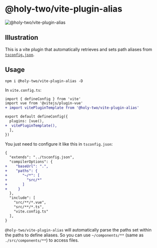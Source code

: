 # @holy-two/vite-plugin-alias

![@holy-two/vite-plugin-alias](https://img.shields.io/npm/v/@holy-two/vite-plugin-alias.svg)

## Illustration

This is a vite plugin that automatically retrieves and sets path aliases from [`tsconfig.json`](./playground/tsconfig.json).

## Usage

```shell
npm i @holy-two/vite-plugin-alias -D
```

In `vite.config.ts`:

```diff
import { defineConfig } from 'vite'
import vue from '@vitejs/plugin-vue'
+ import vitePluginTemplate from '@holy-two/vite-plugin-alias'

export default defineConfig({
  plugins: [vue(),
+  vitePluginTemplate(),
  ],
})


```

You just need to configure it like this in `tsconfig.json`:

```diff
{
  "extends": "../tsconfig.json",
  "compilerOptions": {
+    "baseUrl": ".",
+    "paths": {
+       "~/*": [
+         "src/*"
+       ]
+     }
  },
  "include": [
    "src/**/*.vue",
    "src/**/*.ts",
    "vite.config.ts"
  ],
}
```

`@holy-two/vite-plugin-alias` will automatically parse the paths set within the paths to define aliases.
So you can use `~/components/**` (same as `./src/components/**`) to access files.
